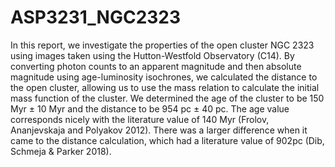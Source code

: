 # ASP3231_NGC2323

In this report, we investigate the properties of the open cluster NGC 2323 using images taken using
the Hutton-Westfold Observatory (C14). By converting photon counts to an apparent magnitude and
then absolute magnitude using age-luminosity isochrones, we calculated the distance to the open
cluster, allowing us to use the mass relation to calculate the initial mass function of the cluster. We
determined the age of the cluster to be 150 Myr ± 10 Myr and the distance to be 954 pc ± 40 pc. The
age value corresponds nicely with the literature value of 140 Myr (Frolov, Ananjevskaja and Polyakov
2012). There was a larger difference when it came to the distance calculation, which had a literature
value of 902pc (Dib, Schmeja & Parker 2018).
